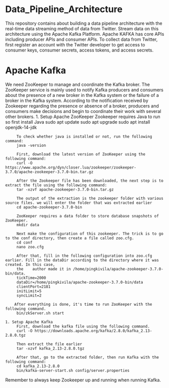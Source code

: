 # Data_Pipeline_Architecture
This repository contains about building a data pipeline architecture with the real-time data streaming method of data from Twitter. Stream data on this architecture using the Apache Kafka Platform. Apache KAFKA has core APIs including producer APIs and consumer APIs. To collect data from Twitter, first register an account with the Twitter developer to get access to consumer keys, consumer secrets, access tokens, and access secrets.

# Apache Kafka
We need ZooKeeper to manage and coordinate the Kafka broker. The ZooKeeper service is mainly used to notify Kafka producers and consumers about the presence of a new broker in the Kafka system or the failure of a broker in the Kafka system. According to the notification received by Zookeeper regarding the presence or absence of a broker, producers and consumers make decisions and begin to coordinate their work with several other brokers.
	1. Setup Apache ZooKeeper
	        Zookeeper requires Java to run so first install Java
		 sudo apt update
		 sudo apt upgrade
		 sudo apt install openjdk-14-jdk
		 
		 To check whether java is installed or not, run the following command:
		 java -version
		 
		 First, download the latest version of ZooKeeper using the following command:
		 curl -O https://www.apache.org/dyn/closer.lua/zookeeper/zookeeper-3.7.0/apache-zookeeper-3.7.0-bin.tar.gz
		 
		 After the Zookeeper file has been downloaded, the next step is to extract the file using the following command:
		 tar -xzvf apache-zookeeper-3.7.0-bin.tar.gz
		 
		 The output of the extraction is the zookeeper folder with various source files. we will enter the folder that was extracted earlier
		 cd apache-zookeeper-3.7.0-bin
		 
		 ZooKeeper requires a data folder to store database snapshots of ZooKeeper.
		 mkdir data
		 
		 Next make the configuration of this zookeeper. The trick is to go to the conf directory, then create a file called zoo.cfg.
		 cd conf
		 nano zoo.cfg
		 
		 After that, fill in the following configuration into zoo.cfg earlier. Fill in the dataDir according to the directory where it was created. In this case, 
		 the 	author made it in /home/pingkivila/apache-zookeeper-3.7.0-bin/data.
		 tickTime=2000
		 dataDir=/home/pingkivila/apache-zookeeper-3.7.0-bin/data
		 clientPort=2181
		 initLimit=5
		 syncLimit=2
		 
		After everything is done, it's time to run ZooKeeper with the following command.
		 bin/zkServer.sh start
		 
	1. Setup Apache Kafka
		 First, download the kafka file using the following command.
		 curl -O https://downloads.apache.org/kafka/2.8.0/kafka_2.13-2.8.0.tgz
		 
		 Then extract the file earlier
		 tar -xzvf kafka_2.13-2.8.0.tgz
		 
		 After that, go to the extracted folder, then run Kafka with the following command:
		 cd kafka_2.13-2.8.0
		 bin/kafka-server-start.sh config/server.properties
		 
		 
Remember to always keep Zookeeper up and running when running Kafka.
